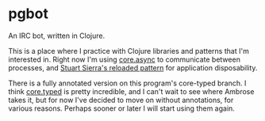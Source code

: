 pgbot
=====

An IRC bot, written in Clojure.

This is a place where I practice with Clojure libraries and patterns
that I'm interested in. Right now I'm using [core.async] to communicate
between processes, and [Stuart Sierra's reloaded pattern][reloaded] for
application disposability.

There is a fully annotated version on this program's core-typed branch.
I think [core.typed] is pretty incredible, and I can't wait to see where
Ambrose takes it, but for now I've decided to move on without
annotations, for various reasons. Perhaps sooner or later I will start
using them again.


[core.async]: https://github.com/clojure/core.async
[reloaded]: http://thinkrelevance.com/blog/2013/06/04/clojure-workflow-reloaded
[core.typed]: https://github.com/clojure/core.typed
